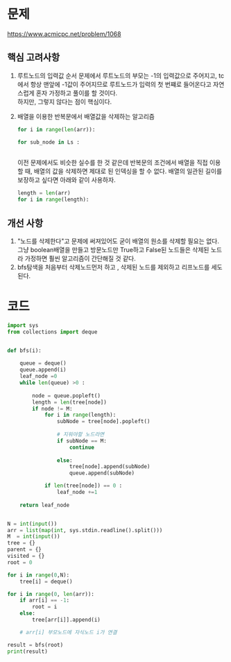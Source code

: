 # 문제
https://www.acmicpc.net/problem/1068
## 핵심 고려사항
1. 루트노드의 입력값 순서
  문제에서 루트노드의 부모는 -1의 입력값으로 주어지고, tc에서 항상 맨앞에 -1값이 주어지므로 루트노드가 입력의 첫 번쨰로 들어온다고 자연스럽게 혼자 가정하고 풀이를 할 것이다.  
  하지만, 그렇지 않다는 점이 핵심이다.  

2. 배열을 이용한 반복문에서 배열값을 삭제하는 알고리즘
   
   ```python
   for i in range(len(arr)):
   
   for sub_node in Ls :
      
   ```
   이전 문제에서도 비슷한 실수를 한 것 같은데 반복문의 조건에서 배열을 직접 이용할 때, 배열의 값을 삭제하면 제대로 된 인덱싱을 할 수 없다. 
   배열의 일관된 길이를 보장하고 싶다면 아래와 같이 사용하자.  
   
   ```python
   length = len(arr)
   for i in range(length): 
   
   ```
## 개선 사항
1. "노드를 삭제한다"고 문제에 써져있어도 굳이 배열의 원소를 삭제할 필요는 없다.  
  그냥 boolean배열을 만들고 방문노드만 True하고 False된 노드들은 삭제된 노드라 가정하면 훨씬 알고리즘이 간단해질 것 같다.   
2. bfs탐색을 처음부터 삭제노드먼저 하고 , 삭제된 노드를 제외하고 리프노드를 세도 된다.  
# 코드

```python
import sys
from collections import deque


def bfs(i):
    
    queue = deque()
    queue.append(i)
    leaf_node =0 
    while len(queue) >0 :
            
        node = queue.popleft()
        length = len(tree[node])
        if node != M:            
            for i in range(length):
                subNode = tree[node].popleft()        
                
                # 지워야할 노드라면 
                if subNode == M:
                    continue
                    
                else:
                    tree[node].append(subNode)
                    queue.append(subNode)

            if len(tree[node]) == 0 :                    
                leaf_node +=1
            
    return leaf_node


N = int(input())
arr = list(map(int, sys.stdin.readline().split()))
M  = int(input())
tree = {}
parent = {}
visited = {}
root = 0

for i in range(0,N):
    tree[i] = deque()

for i in range(0, len(arr)):
    if arr[i] == -1:
        root = i
    else:
        tree[arr[i]].append(i)

    # arr[i] 부모노드에 자식노드 i가 연결

result = bfs(root)
print(result)

```







